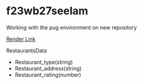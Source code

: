 # f23wb27seelam
Working with the pug environment on new repository

[Render Link](https://s23db27seelam.onrender.com)

RestaurantsData
- Restaurant_type(string)
- Restaurant_address(string)
- Restaurant_rating(number)
